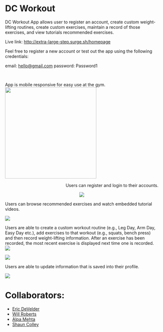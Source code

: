 # DC Workout

DC Workout App allows user to register an account, create custom weight-lifting routines, create custom exercises, maintain a record of those exercises, and view tutorials recommended exercises.

Live link: http://extra-large-step.surge.sh/homepage

Feel free to register a new account or test out the app using the following credentials:

email: hello@gmail.com
password: Password1

<br>

<p text-align="center" float="left">App is mobile responsive for easy use at the gym.<img src="gifs/dc-workout-mobil.gif" width="300" height="300"/></p>



<p align="right">
  Users can register and login to their accounts.
</p>
<p align="center">
  <img src="gifs/dc-workout-login.gif" width="" height=""/>  
</p>


Users can browse recommended exercises and watch embedded tutorial videos.

<img src="gifs/dc-workout-tutorial.gif" width="" height=""/>

Users are able to create a custom workout routine (e.g., Leg Day, Arm Day, Easy Day etc.), add exercises to that workout (e.g., squats, bench press) and then record weight-lifting information. After an exercise has been recorded, the most recent exercise is displayed next time one is recorded. ![](gifs/dc-workout-record-exercise.gif)

<img src="gifs/dc-workout-create-routine.gif" width="" height=""/>

Users are able to update information that is saved into their profile.

<img src="gifs/dc-workout-update-profile.gif" width="" height=""/>


# Collaborators:
* [Eric DeVelder](https://github.com/emark1)
* [Will Roberts](https://github.com/wcrober)
* [Alpa Mehta](https://github.com/amehta27)
* [Shaun Colley](https://github.com/shaunwcolley)


